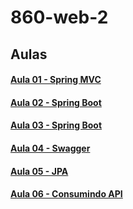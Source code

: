 # 860-web-2

## Aulas

#### [Aula 01 - Spring MVC](./aula01.md)
#### [Aula 02 - Spring Boot](./aula02.md)
#### [Aula 03 - Spring Boot](./aula03.md)
#### [Aula 04 - Swagger](./aula04.md)
#### [Aula 05 - JPA](./aula05.md)
#### [Aula 06 - Consumindo API](./aula06.md)
